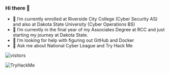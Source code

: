 ### Hi there 👋

- 🔭 I’m currently enrolled at Riverside City College (Cyber Security AS) and also at Dakota State University (Cyber Operations BS)
- 🌱 I’m currently in the final year of my Associates Degree at RCC and just starting my journey at Dakota State.
- 🤔 I’m looking for help with figuring out GitHub and Docker
- 💬 Ask me about National Cyber League and Try Hack Me

![visitors](https://visitor-badge.glitch.me/badge?page_id=page.id)

<img src="https://tryhackme-badges.s3.amazonaws.com/barias4641.png" alt="TryHackMe">


<!--
**barias4641/barias4641** is a ✨ _special_ ✨ repository because its `README.md` (this file) appears on your GitHub profile.

Here are some ideas to get you started:

- 🔭 I’m currently working on ...
- 🌱 I’m currently learning ...
- 👯 I’m looking to collaborate on ...
- 🤔 I’m looking for help with ...
- 💬 Ask me about ...
- 📫 How to reach me: ...
- 😄 Pronouns: ...
- ⚡ Fun fact: ...
-->
